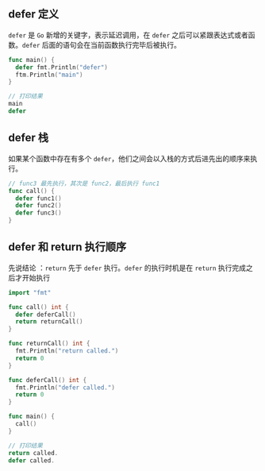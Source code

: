 ## defer 定义

`defer` 是 `Go` 新增的关键字，表示延迟调用，在 `defer` 之后可以紧跟表达式或者函数。`defer` 后面的语句会在当前函数执行完毕后被执行。

```go
func main() {
  defer fmt.Println("defer")
  ftm.Println("main")
}

// 打印结果
main
defer
```

## defer 栈

如果某个函数中存在有多个 `defer`，他们之间会以入栈的方式后进先出的顺序来执行。

```go
// func3 最先执行，其次是 func2，最后执行 func1
func call() {
  defer func1()
  defer func2()
  defer func3()
}
```

## defer 和 return 执行顺序

先说结论 ：`return` 先于 `defer` 执行。`defer` 的执行时机是在 `return` 执行完成之后才开始执行

```go
import "fmt"

func call() int {
  defer deferCall()
  return returnCall()
}

func returnCall() int {
  fmt.Println("return called.")
  return 0
}

func deferCall() int {
  fmt.Println("defer called.")
  return 0
}

func main() {
  call()
}

// 打印结果
return called.
defer called.
```